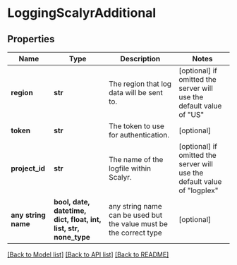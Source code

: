 # LoggingScalyrAdditional


## Properties
Name | Type | Description | Notes
------------ | ------------- | ------------- | -------------
**region** | **str** | The region that log data will be sent to. | [optional]  if omitted the server will use the default value of "US"
**token** | **str** | The token to use for authentication. | [optional] 
**project_id** | **str** | The name of the logfile within Scalyr. | [optional]  if omitted the server will use the default value of "logplex"
**any string name** | **bool, date, datetime, dict, float, int, list, str, none_type** | any string name can be used but the value must be the correct type | [optional]

[[Back to Model list]](../README.md#documentation-for-models) [[Back to API list]](../README.md#documentation-for-api-endpoints) [[Back to README]](../README.md)


